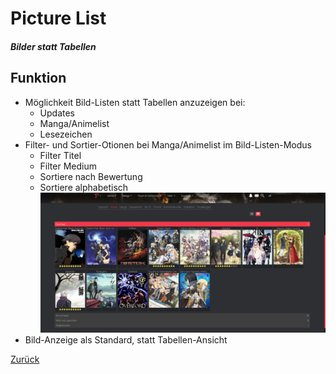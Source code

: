 # Picture List
##### Bilder statt Tabellen
## Funktion
+ Möglichkeit Bild-Listen statt Tabellen anzuzeigen bei:
  + Updates
  + Manga/Animelist
  + Lesezeichen
+ Filter- und Sortier-Otionen bei Manga/Animelist im Bild-Listen-Modus
  + Filter Titel
  + Filter Medium
  + Sortiere nach Bewertung
  + Sortiere alphabetisch
  ![Bild](../screenshots/pictureList.png)
+ Bild-Anzeige als Standard, statt Tabellen-Ansicht

[Zurück](../)
